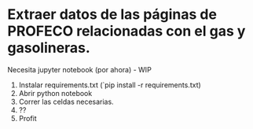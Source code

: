 # Extraer datos de las páginas de PROFECO relacionadas con el gas y gasolineras.

Necesita jupyter notebook (por ahora) - WIP


1. Instalar requirements.txt (`pip install -r requirements.txt)
2. Abrir python notebook
3. Correr las celdas necesarias.
4. ??
5. Profit
